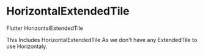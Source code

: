 # HorizontalExtendedTile
Flutter HorizontalExtendedTile

This Includes HorizontalExtendedTile As we don't have any ExtendedTile to use Horizontaly.
